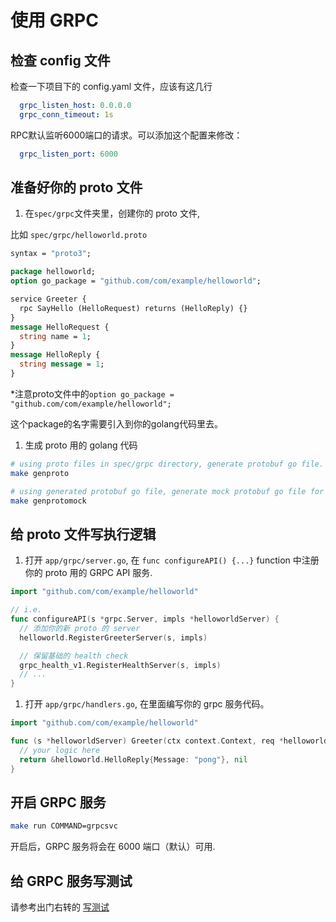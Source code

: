 # 使用 GRPC

## 检查 config 文件

检查一下项目下的 config.yaml 文件，应该有这几行

```yaml
  grpc_listen_host: 0.0.0.0
  grpc_conn_timeout: 1s
```

RPC默认监听6000端口的请求。可以添加这个配置来修改：

```yaml
  grpc_listen_port: 6000
```

## 准备好你的 proto 文件

1. 在`spec/grpc`文件夹里，创建你的 proto 文件,

比如 `spec/grpc/helloworld.proto`

```proto
syntax = "proto3";

package helloworld;
option go_package = "github.com/com/example/helloworld";

service Greeter {
  rpc SayHello (HelloRequest) returns (HelloReply) {}
}
message HelloRequest {
  string name = 1;
}
message HelloReply {
  string message = 1;
}
```

*注意proto文件中的`option go_package = "github.com/com/example/helloworld";`

这个package的名字需要引入到你的golang代码里去。

1. 生成 proto 用的 golang 代码

```sh
# using proto files in spec/grpc directory, generate protobuf go file.
make genproto

# using generated protobuf go file, generate mock protobuf go file for testing.
make genprotomock
```

## 给 proto 文件写执行逻辑

1. 打开 `app/grpc/server.go`, 在 `func configureAPI() {...}` function 中注册你的 proto 用的 GRPC API 服务.

```go
import "github.com/com/example/helloworld"

// i.e.
func configureAPI(s *grpc.Server, impls *helloworldServer) {
  // 添加你的新 proto 的 server
  helloworld.RegisterGreeterServer(s, impls)

  // 保留基础的 health check
  grpc_health_v1.RegisterHealthServer(s, impls)
  // ...
}
```

1. 打开 `app/grpc/handlers.go`, 在里面编写你的 grpc 服务代码。

```go
import "github.com/com/example/helloworld"

func (s *helloworldServer) Greeter(ctx context.Context, req *helloworld.HelloRequest) (*helloworld.HelloReply, error) {
  // your logic here
  return &helloworld.HelloReply{Message: "pong"}, nil
}
```


## 开启 GRPC 服务

```sh
make run COMMAND=grpcsvc
```

开启后，GRPC 服务将会在 6000 端口（默认）可用.


## 给 GRPC 服务写测试

请参考出门右转的 [写测试](writing_test_cn.md)

